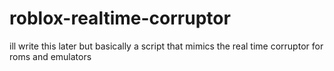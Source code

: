 # roblox-realtime-corruptor

ill write this later but basically a script that mimics the real time corruptor for roms and emulators
